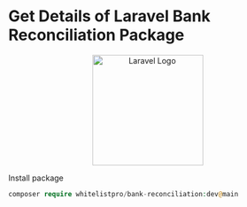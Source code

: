 # Get Details of Laravel Bank Reconciliation Package

<p align="center"><img src="https://picperf.io/https://laravelnews.s3.amazonaws.com/images/laravel-featured.png" width="200" alt="Laravel Logo"></a></p>

Install package

```php
composer require whitelistpro/bank-reconciliation:dev@main
```
